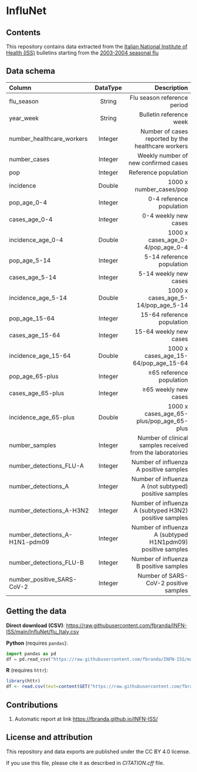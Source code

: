 # InfluNet

## Contents

This repository contains data extracted from the [Italian National Institute of Health (ISS)](https://www.epicentro.iss.it/influenza/influnet) bulletins starting from the [2003-2004 seasonal flu](https://w3.iss.it/site/rmi/influnet/pagine/stagioni.aspx)


## Data schema

| Column      | DataType | Description     |
| :---        |    :----:   |          ---: |
| flu_season      | String       | Flu season reference period  |
| year_week     |  String       | Bulletin reference week   |
| number_healthcare_workers   | Integer | Number of cases reported by the healthcare workers  |
| number_cases  | Integer | Weekly number of new confirmed cases  |
| pop | Integer | Reference population |
| incidence | Double | 1000 x number_cases/pop |
| pop_age_0-4 | Integer | 0-4 reference population  |
| cases_age_0-4 | Integer | 0-4 weekly new cases  |
| incidence_age_0-4 | Double | 1000 x cases_age_0-4/pop_age_0-4  |
| pop_age_5-14 | Integer | 5-14 reference population  |
| cases_age_5-14 | Integer | 5-14 weekly new cases  |
| incidence_age_5-14 | Double | 1000 x cases_age_5-14/pop_age_5-14  |
| pop_age_15-64 | Integer | 15-64 reference population  |
| cases_age_15-64 | Integer | 15-64 weekly new cases  |
| incidence_age_15-64 | Double | 1000 x cases_age_15-64/pop_age_15-64  |
| pop_age_65-plus | Integer | ≥65 reference population  |
| cases_age_65-plus | Integer | ≥65 weekly new cases  |
| incidence_age_65-plus | Double | 1000 x cases_age_65-plus/pop_age_65-plus  |
| number_samples | Integer | Number of clinical samples received from the laboratories  |
| number_detections_FLU-A | Integer | Number of influenza A positive samples  |
| number_detections_A | Integer | Number of influenza A (not subtyped) positive samples |
| number_detections_A-H3N2 | Integer | Number of influenza A (subtyped H3N2)  positive samples  |
| number_detections_A-H1N1-pdm09 | Integer | Number of influenza A (subtyped H1N1pdm09) positive samples  |
| number_detections_FLU-B | Integer | Number of influenza B positive samples  |
| number_positive_SARS-CoV-2 | Integer | Number of SARS-CoV-2 positive samples  |





## Getting the data

**Direct download (CSV)**: https://raw.githubusercontent.com/fbranda/INFN-ISS/main/InfluNet/flu_Italy.csv

**Python** (requires `pandas`):
```python
import pandas as pd
df = pd.read_csv("https://raw.githubusercontent.com/fbranda/INFN-ISS/main/InfluNet/flu_Italy.csv")
```

**R** (requires `httr`):
```r
library(httr)
df <- read.csv(text=content(GET("https://raw.githubusercontent.com/fbranda/INFN-ISS/main/InfluNet/flu_Italy.csv")))
```

## Contributions
1) Automatic report at link https://fbranda.github.io/INFN-ISS/


## License and attribution

This repository and data exports are published under the CC BY 4.0 license.

If you use this file, please cite it as described in *CITATION.cff* file.

